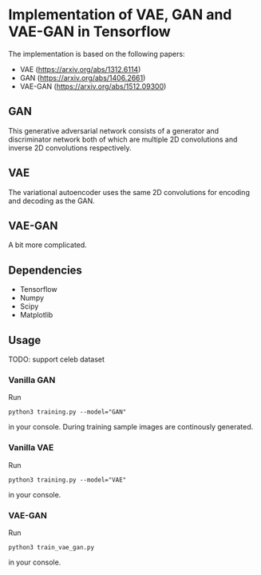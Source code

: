 # Implementation of VAE, GAN and VAE-GAN in Tensorflow

The implementation is based on the following papers:
* VAE (https://arxiv.org/abs/1312.6114)
* GAN (https://arxiv.org/abs/1406.2661)
* VAE-GAN (https://arxiv.org/abs/1512.09300)

## GAN

This generative adversarial network consists of a generator and discriminator network both of which are multiple 2D convolutions and inverse 2D convolutions respectively.

## VAE

The variational autoencoder uses the same 2D convolutions for encoding and decoding as the GAN.

## VAE-GAN

A bit more complicated.

## Dependencies

* Tensorflow
* Numpy
* Scipy
* Matplotlib

## Usage

TODO: support celeb dataset

### Vanilla GAN
Run
```
python3 training.py --model="GAN"
```
in your console.
During training sample images are continously generated.

### Vanilla VAE
Run
```
python3 training.py --model="VAE"
```
in your console.

### VAE-GAN
Run
```
python3 train_vae_gan.py
```
in your console.
